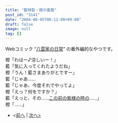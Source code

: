 ```yaml
---
title: "藍特製・橙の夏服"
post_id: "3141"
date: "2004-08-05T00:12:00+09:00"
draft: false
image: null
tag: []
---
```


Webコミック “[八雲家の日常](/tag/yakumo-family?order=ASC)” の番外編的なやつです。

橙「わはー♪涼しいー！」  
藍「気に入ってくれたようだね」  
橙「うん！藍さまありがとですー」  
藍「じゃあ……  
藍「じゃあ、今度それでやってよ」  
橙「えっ？何をですか？」  
藍「えっと、その……[この前の紫様の時の](/3123)……」  
橙「……」

  * <[前へ](/3134) | [次へ>](/3155)

